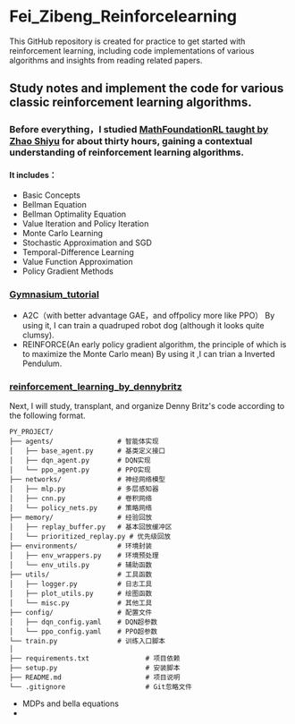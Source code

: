 # Fei_Zibeng_Reinforcelearning
This GitHub repository is created for practice to get started with reinforcement learning, including code implementations of various algorithms and insights from reading related papers.
## Study notes and implement the code for various classic reinforcement learning algorithms.
### Before everything，I studied [MathFoundationRL taught by Zhao Shiyu](https://github.com/MathFoundationRL/Book-Mathematical-Foundation-of-Reinforcement-Learning) for about thirty hours, gaining a contextual understanding of reinforcement learning algorithms.
#### It includes：
- Basic Concepts
- Bellman Equation
- Bellman Optimality Equation
- Value Iteration and Policy Iteration
- Monte Carlo Learning
- Stochastic Approximation and SGD
- Temporal-Difference Learning
- Value Function Approximation
- Policy Gradient Methods
### [Gymnasium_tutorial](https://gymnasium.farama.org/tutorials/training_agents/reinforce_invpend_gym_v26/)
- A2C（with better advantage GAE，and offpolicy more like PPO）
By using it, I can train a quadruped robot dog (although it looks quite clumsy).
- REINFORCE(An early policy gradient algorithm, the principle of which is to maximize the Monte Carlo mean)
By using it ,I can trian a Inverted Pendulum.
### [reinforcement_learning_by_dennybritz](https://github.com/dennybritz/reinforcement-learning)
Next, I will study, transplant, and organize Denny Britz's code according to the following format.
```
PY_PROJECT/
├── agents/                # 智能体实现
│   ├── base_agent.py      # 基类定义接口
│   ├── dqn_agent.py       # DQN实现
│   └── ppo_agent.py       # PPO实现
├── networks/              # 神经网络模型
│   ├── mlp.py             # 多层感知器
│   ├── cnn.py             # 卷积网络
│   └── policy_nets.py     # 策略网络
├── memory/                # 经验回放
│   ├── replay_buffer.py   # 基本回放缓冲区
│   └── prioritized_replay.py # 优先级回放
├── environments/          # 环境封装
│   ├── env_wrappers.py    # 环境预处理
│   └── env_utils.py       # 辅助函数
├── utils/                 # 工具函数
│   ├── logger.py          # 日志工具
│   ├── plot_utils.py      # 绘图函数
│   └── misc.py            # 其他工具
├── config/                # 配置文件
│   ├── dqn_config.yaml    # DQN超参数
│   └── ppo_config.yaml    # PPO超参数
└── train.py               # 训练入口脚本
│
├── requirements.txt              # 项目依赖
├── setup.py                      # 安装脚本
├── README.md                     # 项目说明
└── .gitignore                    # Git忽略文件
```
- MDPs and bella equations
- 

